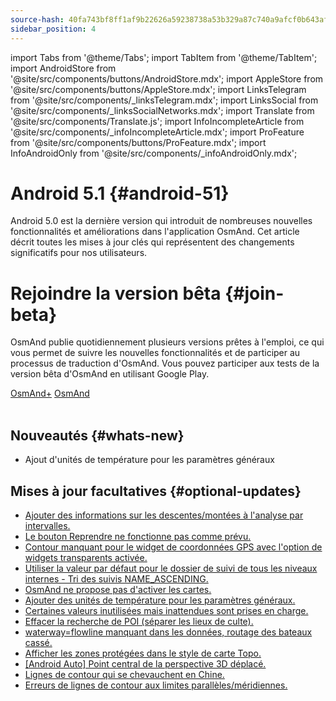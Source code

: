 ```yaml
---
source-hash: 40fa743bf8ff1af9b22626a59238738a53b329a87c740a9afcf0b643af7911c7
sidebar_position: 4
---
```

import Tabs from '@theme/Tabs';
import TabItem from '@theme/TabItem';
import AndroidStore from '@site/src/components/buttons/AndroidStore.mdx';
import AppleStore from '@site/src/components/buttons/AppleStore.mdx';
import LinksTelegram from '@site/src/components/_linksTelegram.mdx';
import LinksSocial from '@site/src/components/_linksSocialNetworks.mdx';
import Translate from '@site/src/components/Translate.js';
import InfoIncompleteArticle from '@site/src/components/_infoIncompleteArticle.mdx';
import ProFeature from '@site/src/components/buttons/ProFeature.mdx';
import InfoAndroidOnly from '@site/src/components/_infoAndroidOnly.mdx';  



# Android 5.1 {#android-51}

Android 5.0 est la dernière version qui introduit de nombreuses nouvelles fonctionnalités et améliorations dans l'application OsmAnd. Cet article décrit toutes les mises à jour clés qui représentent des changements significatifs pour nos utilisateurs.

# Rejoindre la version bêta {#join-beta}

OsmAnd publie quotidiennement plusieurs versions prêtes à l'emploi, ce qui vous permet de suivre les nouvelles fonctionnalités et de participer au processus de traduction d'OsmAnd. Vous pouvez participer aux tests de la version bêta d'OsmAnd en utilisant Google Play.

<div class="button-row">
  <a class="button button--active" href="https://play.google.com/apps/testing/net.osmand.plus">OsmAnd+</a>
  <a class="button button--active" href="https://play.google.com/apps/testing/net.osmand">OsmAnd</a>
</div>  

<br/>


## Nouveautés {#whats-new}

- Ajout d'unités de température pour les paramètres généraux


## Mises à jour facultatives {#optional-updates}

- [Ajouter des informations sur les descentes/montées à l'analyse par intervalles.](https://github.com/osmandapp/OsmAnd-Issues/issues/2878)
- [Le bouton Reprendre ne fonctionne pas comme prévu.](https://github.com/osmandapp/OsmAnd/issues/21842)
- [Contour manquant pour le widget de coordonnées GPS avec l'option de widgets transparents activée.](https://github.com/osmandapp/OsmAnd/issues/22258)
- [Utiliser la valeur par défaut pour le dossier de suivi de tous les niveaux internes - Tri des suivis NAME_ASCENDING.](https://github.com/osmandapp/OsmAnd/issues/22256)
- [OsmAnd ne propose pas d'activer les cartes.](https://github.com/osmandapp/OsmAnd/issues/21302)
- [Ajouter des unités de température pour les paramètres généraux.](https://github.com/osmandapp/OsmAnd-Issues/issues/2792)
- [Certaines valeurs inutilisées mais inattendues sont prises en charge.](https://github.com/osmandapp/OsmAnd/issues/22103)
- [Effacer la recherche de POI (séparer les lieux de culte).](https://github.com/osmandapp/OsmAnd/issues/21972)
- [waterway=flowline manquant dans les données, routage des bateaux cassé.](https://github.com/osmandapp/OsmAnd/issues/22512)
- [Afficher les zones protégées dans le style de carte Topo.](https://github.com/osmandapp/OsmAnd/issues/22168)
- [[Android Auto] Point central de la perspective 3D déplacé.](https://github.com/osmandapp/OsmAnd/issues/22304)
- [Lignes de contour qui se chevauchent en Chine.](https://github.com/osmandapp/OsmAnd/issues/22434)
- [Erreurs de lignes de contour aux limites parallèles/méridiennes.](https://github.com/osmandapp/OsmAnd/issues/21738)